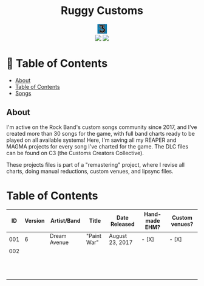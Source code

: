 <div align=center>
<h1>Ruggy Customs</h1>
</div>

<div align=center>
<img src='./rb3logo.webp' width='25px'>
</div>

<div align=center>
<img src='https://img.shields.io/github/last-commit/ruggeryiury/ruggy-customs-projects?color=%23DDD&style=for-the-badge' /> <img src='https://img.shields.io/github/repo-size/ruggeryiury/ruggy-customs-projects?style=for-the-badge' />
</div>

# 💠 Table of Contents
- [About](#about)
- [Table of Contents](#table-of-contents)
- [Songs]()

## About
I'm active on the Rock Band's custom songs community since 2017, and I've created more than 30 songs for the game, with full band charts ready to be played on all available systems! Here, I'm saving all my REAPER and MAGMA projects for every song I've charted for the game. The DLC files can be found on C3 (the Customs Creators Collective).

These projects files is part of a "remastering" project, where I revise all charts, doing manual reductions, custom venues, and lipsync files.

# Table of Contents

| ID  | Version | Artist/Band  | Title       | Date Released   | Hand-made EHM? | Custom venues? |
|-----|---------|--------------|-------------|-----------------|----------------|----------------|
| 001 | 6       | Dream Avenue | "Paint War" | August 23, 2017 | - [X]          | - [X]          |
| 002 |         |              |             |                 |                |                |
|     |         |              |             |                 |                |                |
|     |         |              |             |                 |                |                |
|     |         |              |             |                 |                |                |
|     |         |              |             |                 |                |                |
|     |         |              |             |                 |                |                |
|     |         |              |             |                 |                |                |
|     |         |              |             |                 |                |                |
|     |         |              |             |                 |                |                |
|     |         |              |             |                 |                |                |
|     |         |              |             |                 |                |                |
|     |         |              |             |                 |                |                |
|     |         |              |             |                 |                |                |